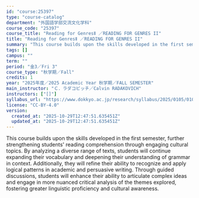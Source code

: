```yaml
---
id: "course:25397"
type: "course-catalog"
department: "外国語学部交流文化学科"
course_code: "25397"
course_title: "Reading for GenresⅡ ／READING FOR GENRES II"
title: "Reading for GenresⅡ ／READING FOR GENRES II"
summary: "This course builds upon the skills developed in the first semester, further strengthening students' reading comprehensio…"
tags: []
campus: ""
term: ""
period: "金3／Fri 3"
course_type: "秋学期／Fall"
credits: 1
year: "2025年度／2025 Academic Year 秋学期／FALL SEMESTER"
main_instructor: "Ｃ．ラダコビッチ／Calvin RADAKOVICH"
instructors: ["[]"]
syllabus_url: "https://www.dokkyo.ac.jp/research/syllabus/2025/0105/0105_25397_ja_JP.html"
license: "CC-BY-4.0"
version:
  created_at: "2025-10-29T12:47:51.635451Z"
  updated_at: "2025-10-29T12:47:51.635451Z"
---
```

This course builds upon the skills developed in the first semester, further strengthening students' reading comprehension through engaging cultural topics. By analyzing a diverse range of texts, students will continue expanding their vocabulary and deepening their understanding of grammar in context. Additionally, they will refine their ability to recognize and apply logical patterns in academic and persuasive writing. Through guided discussions, students will enhance their ability to articulate complex ideas and engage in more nuanced critical analysis of the themes explored, fostering greater linguistic proficiency and cultural awareness.

